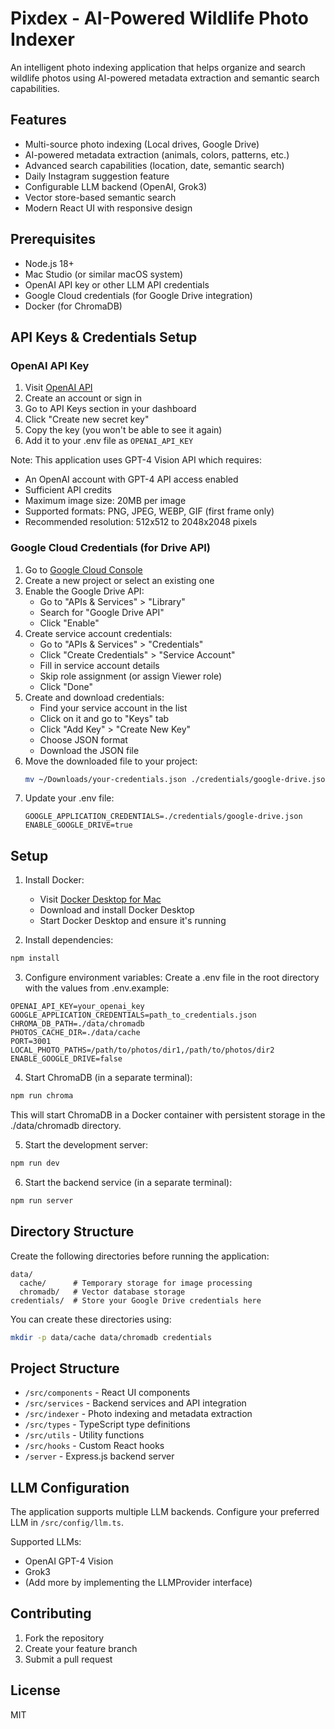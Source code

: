 # Pixdex - AI-Powered Wildlife Photo Indexer

An intelligent photo indexing application that helps organize and search wildlife photos using AI-powered metadata extraction and semantic search capabilities.

## Features

- Multi-source photo indexing (Local drives, Google Drive)
- AI-powered metadata extraction (animals, colors, patterns, etc.)
- Advanced search capabilities (location, date, semantic search)
- Daily Instagram suggestion feature
- Configurable LLM backend (OpenAI, Grok3)
- Vector store-based semantic search
- Modern React UI with responsive design

## Prerequisites

- Node.js 18+
- Mac Studio (or similar macOS system)
- OpenAI API key or other LLM API credentials
- Google Cloud credentials (for Google Drive integration)
- Docker (for ChromaDB)

## API Keys & Credentials Setup

### OpenAI API Key

1. Visit [OpenAI API](https://platform.openai.com/signup)
2. Create an account or sign in
3. Go to API Keys section in your dashboard
4. Click "Create new secret key"
5. Copy the key (you won't be able to see it again)
6. Add it to your .env file as `OPENAI_API_KEY`

Note: This application uses GPT-4 Vision API which requires:

- An OpenAI account with GPT-4 API access enabled
- Sufficient API credits
- Maximum image size: 20MB per image
- Supported formats: PNG, JPEG, WEBP, GIF (first frame only)
- Recommended resolution: 512x512 to 2048x2048 pixels

### Google Cloud Credentials (for Drive API)

1. Go to [Google Cloud Console](https://console.cloud.google.com)
2. Create a new project or select an existing one
3. Enable the Google Drive API:
   - Go to "APIs & Services" > "Library"
   - Search for "Google Drive API"
   - Click "Enable"
4. Create service account credentials:
   - Go to "APIs & Services" > "Credentials"
   - Click "Create Credentials" > "Service Account"
   - Fill in service account details
   - Skip role assignment (or assign Viewer role)
   - Click "Done"
5. Create and download credentials:
   - Find your service account in the list
   - Click on it and go to "Keys" tab
   - Click "Add Key" > "Create New Key"
   - Choose JSON format
   - Download the JSON file
6. Move the downloaded file to your project:
   ```bash
   mv ~/Downloads/your-credentials.json ./credentials/google-drive.json
   ```
7. Update your .env file:
   ```
   GOOGLE_APPLICATION_CREDENTIALS=./credentials/google-drive.json
   ENABLE_GOOGLE_DRIVE=true
   ```

## Setup

1. Install Docker:

   - Visit [Docker Desktop for Mac](https://docs.docker.com/desktop/install/mac-install/)
   - Download and install Docker Desktop
   - Start Docker Desktop and ensure it's running

2. Install dependencies:

```bash
npm install
```

3. Configure environment variables:
   Create a .env file in the root directory with the values from .env.example:

```
OPENAI_API_KEY=your_openai_key
GOOGLE_APPLICATION_CREDENTIALS=path_to_credentials.json
CHROMA_DB_PATH=./data/chromadb
PHOTOS_CACHE_DIR=./data/cache
PORT=3001
LOCAL_PHOTO_PATHS=/path/to/photos/dir1,/path/to/photos/dir2
ENABLE_GOOGLE_DRIVE=false
```

4. Start ChromaDB (in a separate terminal):

```bash
npm run chroma
```

This will start ChromaDB in a Docker container with persistent storage in the ./data/chromadb directory.

5. Start the development server:

```bash
npm run dev
```

6. Start the backend service (in a separate terminal):

```bash
npm run server
```

## Directory Structure

Create the following directories before running the application:

```
data/
  cache/      # Temporary storage for image processing
  chromadb/   # Vector database storage
credentials/  # Store your Google Drive credentials here
```

You can create these directories using:

```bash
mkdir -p data/cache data/chromadb credentials
```

## Project Structure

- `/src/components` - React UI components
- `/src/services` - Backend services and API integration
- `/src/indexer` - Photo indexing and metadata extraction
- `/src/types` - TypeScript type definitions
- `/src/utils` - Utility functions
- `/src/hooks` - Custom React hooks
- `/server` - Express.js backend server

## LLM Configuration

The application supports multiple LLM backends. Configure your preferred LLM in `/src/config/llm.ts`.

Supported LLMs:

- OpenAI GPT-4 Vision
- Grok3
- (Add more by implementing the LLMProvider interface)

## Contributing

1. Fork the repository
2. Create your feature branch
3. Submit a pull request

## License

MIT
